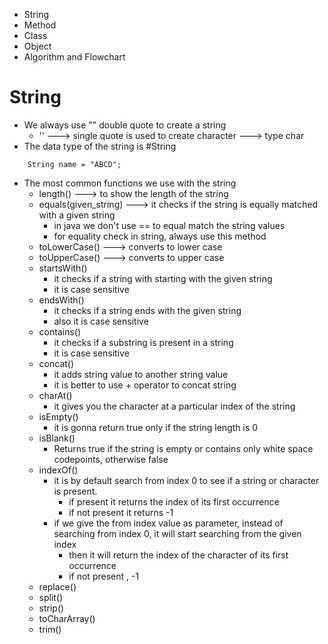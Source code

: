 - String
- Method
- Class
- Object
- Algorithm and Flowchart


# String
- We always use ""  double quote to create a string
    - '' ---> single quote is used to create character ---> type char
- The data type of the string is #String
```
	String name = "ABCD";
```

- The most common functions we use with the string
    - length() ---> to show the length of the string
    - equals(given_string) ---> it checks if the string is equally matched with a given string
        - in java we don't use == to equal match the string values
        - for equality check in string, always use this method
    - toLowerCase() ---> converts to lower case
    - toUpperCase() ---> converts to upper case
    - startsWith()
        - it checks if a string with starting with the given string
        - it is case sensitive
    - endsWith()
        - it checks if a string ends with the given string
        - also it is case sensitive
    - contains()
        - it checks if a substring is present in a string
        - it is case sensitive
    - concat()
        - it adds string value to another string value
        - it is better to use + operator to concat string
    - charAt()
        - it gives you the character at a particular index of the string
    - isEmpty()
        - it is gonna return true only if the string length is 0
    - isBlank()
        - Returns true if the string is empty or contains only white space codepoints, otherwise false
    - indexOf()
        - it is by default search from index 0 to see if a string or character is present.
            - if present it returns the index of its first occurrence
            - if not present it returns -1
        - if we give the from index value as parameter, instead of searching from index 0, it will start searching from the given index
            - then it will return the index of the character of its first occurrence
            - if not present , -1
    - replace()
    - split()
    - strip()
    - toCharArray()
    - trim()